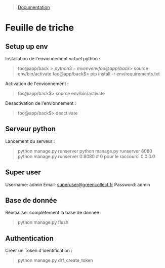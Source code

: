 > [Documentation](../README.md)

# Feuille de triche

## Setup up env
Installation de l'envionnement virtuel python :
> foo@app/back$> python3 -m venv env
> foo@app/back$> source env/bin/activate
> foo@app/back$> pip install -r env/requirements.txt

Activation de l'envionnement :
> foo@app/back$> source env/bin/activate

Desactivation de l'envionnement : 
> foo@app/back$> deactivate

## Serveur python

Lancement du serveur :
> python manage.py runserver
> python manage.py runserver 8080
> python manage.py runserver 0:8080 # 0 pour le raccourci 0.0.0.0

## Super user
Username: admin
Email: superuser@greencollect.fr
Password: admin

## Base de donnée
Réintialiser complètement la base de donnée : 
> python manage.py flush

## Authentication
Créer un Token d'identification : 
> python manage.py drf_create_token <username>